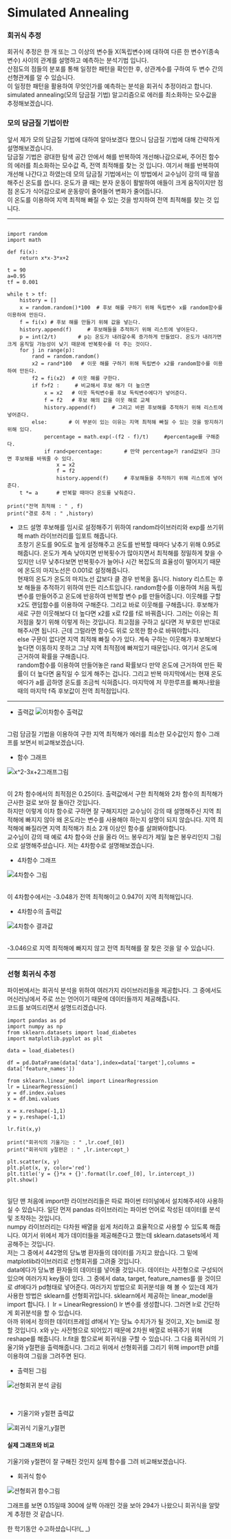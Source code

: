 # Simulated Annealing

### 회귀식 추정
 회귀식 추정은 한 개 또는 그 이상의 변수들 X(독립변수)에 대하여 다른 한 변수Y(종속변수) 사이의 관계를 설명하고 예측하는 분석기법 입니다.<br>
산점도의 점들의 분포를 통해 일정한 패턴을 확인한 후, 상관계수를 구하여 두 변수 간의 선형관계를 알 수 있습니다.<br>
이 일정한 패턴을 활용하여 무엇인가를 예측하는 분석을 회귀식 추정이라고 합니다.<br>
simulated annealing(모의 담금질 기법) 알고리즘으로 에러를 최소화하는 모수값을 추정해보겠습니다.<br>

### 모의 담금질 기법이란
 앞서 제가 모의 담금질 기법에 대하여 알아보겠다 했으니 담금질 기법에 대해 간략하게 설명해보겠습니다.<br> 담금질 기법은 광대한 탐색 공간 안에서 해를 반복하여 개선해나감으로써, 주어진 함수의 에러를 최소화하는 모수값 즉, 전역 최적해를 찾는 것 입니다. 여기서 해를 반복하여 개선해 나간다고 하였는데 모의 담금질 기법에서는 이 방법에서 교수님이 강의 때 말씀해주신 온도를 씁니다. 온도가 클 때는 분자 운동이 활발하여 애들이 크게 움직이지만 점점 온도가 식어감으로써 운동량이 줄어들어 변화가 줄어듭니다.<br> 이 온도를 이용하여 지역 최적해 빠질 수 있는 것을 방지하여 전역 최적해를 찾는 것 입니다.

* * *
``` 

import random
import math

def fi(x):
    return x*x-3*x+2  

t = 90
a=0.95
tf = 0.001

while t > tf:
    history = []
    x = random.random()*100  # 후보 해를 구하기 위해 독립변수 x를 random함수를 이용하여 만든다.
    f = fi(x) # 후보 해를 만들기 위해 값을 넣는다.
    history.append(f)     # 후보해들을 추적하기 위해 리스트에 넣어둔다.
    p = int(2/t)       # p는 온도가 내려갈수록 증가하게 만들었다. 온도가 내려가면 크게 움직일 가능성이 낮기 때문에 반복횟수를 더 주는 것이다. 
    for j in range(p):   
        rand = random.random()
        x2 = rand*100   # 이웃 해를 구하기 위해 독립변수 x2를 random함수를 이용하여 만든다.
        f2 = fi(x2)  # 이웃 해를 구한다.
        if f>f2 :     # 비교해서 후보 해가 더 높으면 
            x = x2   # 이웃 독릭변수를 후보 독릭변수에다가 넣어준다.
            f = f2   # 후보 해의 값을 이웃 해로 교체
            history.append(f)     # 그리고 바뀐 후보해를 추적하기 위해 리스트에 넣어준다.
        else:       # 이 부분이 있는 이유는 지역 최적해 빠질 수 있는 것을 방지하기 위해 있다.
            percentage = math.exp(-(f2 - f)/t)     #percentage를 구해준다.
            if rand<percentage:       # 만약 percentage가 rand값보다 크다면 후보해를 바꿔줄 수 있다.
                x = x2     
                f = f2    
                history.append(f)     # 후보해들을 추적하기 위해 리스트에 넣어준다.
    t *= a      # 반복할 때마다 온도를 낮춰준다.

print("전역 최적해 : " , f)
print("경로 추적 : " ,history)

```

* 코드 설명
후보해를 임시로 설정해주기 위하여 random라이브러리와 exp를 쓰기위해 math 라이브러리를 임포트 해줍니다.<br> 초창기 온도를 90도로 높게 설정해주고 온도를 반복할 때마다 낮추기 위해 0.95로 해줍니다. 온도가 계속 낮아지면 반복횟수가 많아지면서 최적해를 정밀하게 찾을 수 있지만 너무 낮추다보면 반복횟수가 늘어나 시간 복잡도의 효율성이 떨어지기 때문에 온도의 마지노선은 0.001로 설정해줍니다. <br> 현재의 온도가 온도의 마지노선 값보다 클 경우 반복을 돕니다. history 리스트는 후보 해들을 추적하기 위하여 만든 리스트입니다. random함수를 이용하여 처음 독립변수를 만들어주고 온도에 반응하여 반복할 변수 p를 만들어줍니다. 이웃해를 구할 x2도 랜덤함수를 이용하여 구해준다. 그리고 바로 이웃해를 구해줍니다. 후보해가 새로 구한 이웃해보다 더 높다면 x2를 x로 f2를 f로 바꿔줍니다. 그러는 이유는 최저점을 찾기 위해 이렇게 하는 것입니다. 최고점을 구하고 싶다면 저 부호만 반대로 해주시면 됩니다. 근데 그럴라면 함수도 위로 오목한 함수로 바꿔야합니다.<br> else 구문이 없다면 지역 최적해 빠질 수가 있다. 계속 구하는 이웃해가 후보해보다 높다면 이동하지 못하고 그냥 지역 최적점에 빠져있기 때문입니다. 여기서 온도에 근거하여 확률을 구해줍니다.<br> random함수를 이용하여 만들어놓은 rand 확률보다 만약 온도에 근거하여 만든 확률이 더 높다면 움직일 수 있게 해주는 겁니다. 그리고 반복 마지막에서는 현재 온도에다가 a를 곱하영 온도를 조금씩 식혀줍니다. 마지막에 저 무한루프를 빠져나왔을 때의 마지막 f즉 후보값이 전역 최적점입니다. <br>

* * *
* 출력값
![이차함수 출력값](https://user-images.githubusercontent.com/87864025/174228725-6a771a47-b21a-433d-be36-5915a73ea6b5.PNG)

<br>
그럼 담금질 기법을 이용하여 구한 지역 최적해가 에러를 최소한 모수값인지 함수 그래프를 보면서 비교해보겠습니다.
<br>

* 함수 그래프

![x^2-3x+2그래프그림](https://user-images.githubusercontent.com/87864025/174228955-c6b5f99d-9a14-440d-a58e-0122d8bfa017.png)

<br>
이 2차 함수에서의 최적점은 0.25이다. 출력값에서 구한 최적해와 2차 함수의 최적해가 근사한 걸로 보아 잘 돌아간 것입니다.<br>
하지만 이렇게 이차 함수로 구하면 잘 구해지지만 교수님이 강의 때 설명해주신 지역 최적해에 빠지지 않아 왜 온도라는 변수를 사용해야 하는지 설명이 되지 않습니다. 지역 최적해에 빠질라면 지역 최적해가 최소 2개 이상인 함수를 살펴봐야합니다. <br>
교수님이 강의 때 예로 4차 함수와 산을 올라 어느 봉우리가 제일 높은 봉우리인지 그림으로 설명해주셨습니다. 저는 4차함수로 설명해보겠습니다.

* 4차함수 그래프

![4차함수 그림](https://user-images.githubusercontent.com/87864025/174231647-7418a3bd-94b0-4693-be70-571a99738804.png)

<br>이 4차함수에서는 -3.048가 전역 최적해이고 0.947이 지역 최적해입니다. 

* 4차함수의 출력값

![4차함수 결과값](https://user-images.githubusercontent.com/87864025/174232143-92edce1d-1f8a-4274-962d-e489cad32c34.PNG)

<br> -3.046으로 지역 최적해에 빠지지 않고 전역 최적해를 잘 찾은 것을 알 수 있습니다.

* * *

### 선형 회귀식 추정
파이썬에서는 회귀식 분석을 위하여 여러가지 라이브러리들을 제공합니다. 그 중에서도 머신러닝에서 주로 쓰는 언어이기 때문에 데이터들까지 제공해줍니다.<br>
코드를 보여드리면서 설명드리겠습니다.

```
import pandas as pd
import numpy as np
from sklearn.datasets import load_diabetes
import matplotlib.pyplot as plt

data = load_diabetes()

df = pd.DataFrame(data['data'],index=data['target'],columns = data['feature_names'])

from sklearn.linear_model import LinearRegression
lr = LinearRegression()
y = df.index.values
x = df.bmi.values

x = x.reshape(-1,1)
y = y.reshape(-1,1)

lr.fit(x,y)

print("회귀식의 기울기는 : " ,lr.coef_[0])
print("회귀식의 y절편은 : " ,lr.intercept_)

plt.scatter(x, y)
plt.plot(x, y, color='red')
plt.title('y = {}*x + {}'.format(lr.coef_[0], lr.intercept_))
plt.show()
```
<br>
일단 맨 처음에 import한 라이브러리들은 따로 파이썬 터미널에서 설치해주셔야 사용하실 수 있습니다. 일단 먼저 pandas 라이브러리는 파이썬 언어로 작성된 데이터를 분석 및 조작하는 것입니다.<br> numpy 라이브러리는 다차원 배열을 쉽게 처리하고 효율적으로 사용할 수 있도록 해줍니다. 여기서 위에서 제가 데이터들을 제공해준다고 했는데 sklearn.datasets에서 제공해주는 것입니다.<br> 저는 그 중에서 442명의 당뇨병 환자들의 데이터를 가지고 왔습니다. 그 밑에 matplotlib라이브러리로 선형회귀를 그려줄 것입니다.<br>
data에다가 당뇨병 환자들의 데이터를 넣어줄 것입니다. 데이터는 사전형으로 구성되어있으며 여러가지 key들이 있다. 그 중에서 data, target, feature_names를 쓸 것이므로 df에다가 pd형태로 넣어준다. 여러가지 방법으로 회귀분석을 해 볼 수 있는데 제가 사용한 방법은 sklearn를 선형회귀입니다. sklearn에서 제공하는 linear_model을 import 합니다.ㅣ
lr = LinearRegression() lr 변수를 생성합니다. 그러면 lr로 간단하게 회귀분석을 할 수 있습니다.<br> 아까 위에서 정의한 데이터프레임 df에서 Y는 당뇨 수치가가 될 것이고, X는 bmi로 정할 것입니다. x와 y는 사전형으로 되어있기 때문에 2차원 배열로 바꿔주기 위해 reshape를 해줍니다. lr.fit을 함으로써 회귀식을 구할 수 있습니다. 그 다음 회귀식의 기울기와 y절편을 출력해줍니다. 그리고 위에서 선형회귀를 그리기 위해 import한 plt를 이용하여 그림을 그려주면 된다.
<br>

* 출력된 그림

![선형회귀 분석 글림](https://user-images.githubusercontent.com/87864025/174262741-5f35f427-d6e1-4737-a763-5289a178483e.PNG)


<br>

* 기울기와 y절편 출력값

![회귀식 기울기,y절편](https://user-images.githubusercontent.com/87864025/174263083-11bf25cf-b822-4c26-958b-57b09864dc68.PNG)

#### 실제 그래프와 비교
기울기와 y절편이 잘 구해진 것인지 실제 함수를 그려 비교해보겠습니다.
<br>
* 회귀식 함수

![션형회귀 함수그림](https://user-images.githubusercontent.com/87864025/174264062-db5fd205-c8ef-48e0-b520-3b14b403b2e5.png)

그래프를 보면 0.15일때 300에 살짝 아래인 것을 보아 294가 나왔으니 회귀식을 알맞게 추정한 것 같습니다.

한 학기동안 수고하셨습니다!(_ _)





